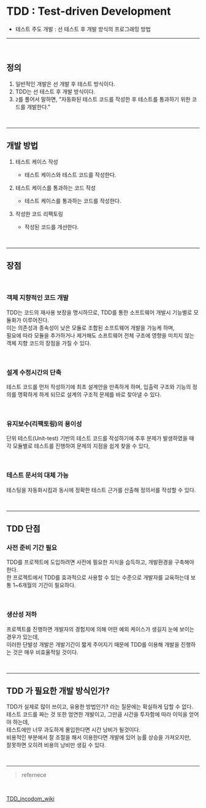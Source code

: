 # TDD : Test-driven Development
- 테스트 주도 개발 : 선 테스트 후 개발 방식의 프로그래밍 방법

<hr>

<br>

## 정의

1. 일반적인 개발은 선 개발 후 테스트 방식이다.
2. TDD는 선 테스트 후 개발 방식이다.
3. `2`를 풀어서 말하면, "자동화된 테스트 코드를 작성한 후 테스트를 통과하기 위한 코드를 개발한다."

<br>
<hr>

## 개발 방법

1. 테스트 케이스 작성
    - 테스트 케이스와 테스트 코드를 작성한다.

2. 테스트 케이스를 통과하는 코드 작성
    - 테스트 케이스를 통과하는 코드를 작성한다.

3. 작성한 코드 리팩토링
    - 작성된 코드를 개선한다.

<br>
<hr>

## 장점

<br>

### 객체 지향적인 코드 개발
TDD는 코드의 재사용 보장을 명시하므로, TDD를 통한 소프트웨어 개발시 기능별로 모듈화가 이루어진다. <br>
이는 의존성과 종속성이 낮은 모듈로 조합된 소프트웨어 개발을 가능케 하며,<br>
필요에 따라 모듈을 추가하거나 제거해도 소프트웨어 전체 구조에 영향을 미치지 않는 객체 지향 코드의 장점을 가질 수 있다.

<br>

### 설계 수정시간의 단축
테스트 코드를 먼저 작성하기에 최초 설계안을 만족하게 하며, 입출력 구조와 기능의 정의를 명확하게 하게 되므로 설계의 구조적 문제를 바로 찾아낼 수 있다.

<br>

### 유지보수(리팩토링)의 용이성
단위 테스트(Unit-test) 기반의 테스트 코드를 작성하기에 추후 분제가 발생하였을 때 각 모듈별로 테스트를 진행하여 문제의 지점을 쉽게 찾을 수 있다,

<br>

### 테스트 문서의 대체 가능
테스팅을 자동화시킴과 동시에 정확한 테스트 근거를 산출해 정의서를 작성할 수 있다.

<br>
<hr>

## TDD 단점

### 사전 준비 기간 필요
TDD를 프로젝트에 도입하려면 사전에 필요한 지식을 습득하고, 개발환경을 구축해야 한다. <br>
한 프로젝트에서 TDD를 효과적으로 사용할 수 있는 수준으로 개발자를 교육하는데 보통 1~6개월의 기간이 필요하다.

<br>

### 생산성 저하
프로젝트를 진행하면 개발자의 경험치에 의해 어떤 예외 케이스가 생길지 눈에 보이는 경우가 있는데, <br>
이러한 단발성 개발은 개발기간이 짧게 주어지기 때문에 TDD를 이용해 개발을 진행하는 것은 매우 비효율적일 것이다.

<br>
<hr>

## TDD 가 필요한 개발 방식인가?
TDD가 실제로 많이 쓰이고, 유용한 방법인가? 라는 질문에는 확실하게 답할 수 없다.<br>
테스트 코드를 짜는 것 또한 엄연한 개발이고, 그만큼 시간을 투자함에 따라 이익을 얻어야 하는데, <br>
테스트에만 너무 과도하게 몰입한다면 시간 낭비가 될것이다. <br>
비용적인 부분에서 잘 조절을 해서 이용한다면 개발에 있어 능률 상승을 가져오지만, <br>
잘못하면 오히려 비용의 낭비만 생길 수 있다.

<br>
<hr>

> refernece
<br>

[TDD_incodom_wiki](http://www.incodom.kr/%ED%85%8C%EC%8A%A4%ED%8A%B8_%EC%A3%BC%EB%8F%84_%EA%B0%9C%EB%B0%9C)